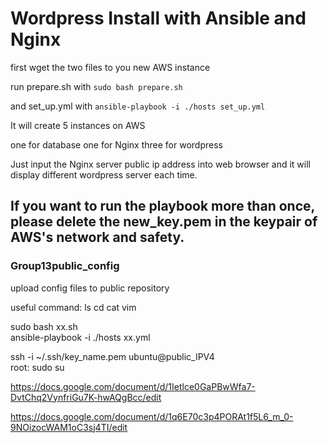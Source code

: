 
# Wordpress Install with Ansible and Nginx

first wget the two files to you new AWS instance

run prepare.sh with `sudo bash prepare.sh`

and set_up.yml with `ansible-playbook -i ./hosts set_up.yml`

It will create 5 instances on AWS

one for database
one for Nginx
three for wordpress

Just input the Nginx server public ip address into web browser and it will display different wordpress server each time.

## If you want to run the playbook more than once, please delete the new_key.pem in the keypair of AWS's network and safety.






























### Group13public_config
upload config files to public repository

useful command:
ls
cd
cat
vim

sudo bash xx.sh  <br>
ansible-playbook -i ./hosts xx.yml

ssh -i ~/.ssh/key_name.pem ubuntu@public_IPV4 <br>
root: sudo su

https://docs.google.com/document/d/1Ietlce0GaPBwWfa7-DvtChq2VynfriGu7K-hwAQgBcc/edit

https://docs.google.com/document/d/1q6E70c3p4PORAt1f5L6_m_0-9NOizocWAM1oC3sj4TI/edit
